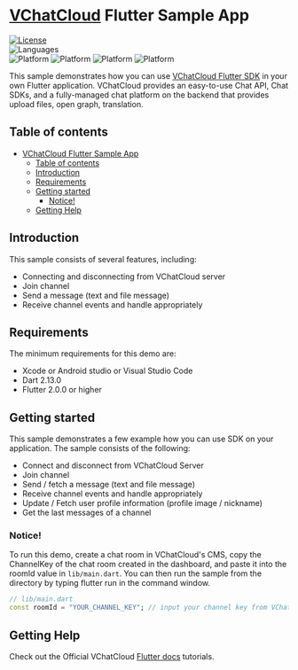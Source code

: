 # [VChatCloud](https://vchatcloud.com) Flutter Sample App

[![License](https://img.shields.io/badge/License-BSD_3--Clause-blue.svg)](https://opensource.org/licenses/BSD-3-Clause)  
![Languages](https://img.shields.io/badge/language-DART-informational)  
![Platform](https://img.shields.io/badge/platform-ANDROID-informational)
![Platform](https://img.shields.io/badge/IOS-informational)
![Platform](https://img.shields.io/badge/WINDOW-informational)
![Platform](https://img.shields.io/badge/WEB-informational)

This sample demonstrates how you can use [VChatCloud Flutter SDK](https://github.com/e7works-git/flutter_sdk) in your own Flutter application. VChatCloud provides an easy-to-use Chat API, Chat SDKs, and a fully-managed chat platform on the backend that provides upload files, open graph, translation.

## Table of contents

- [VChatCloud Flutter Sample App](#vchatcloud-flutter-sample-app)
  - [Table of contents](#table-of-contents)
  - [Introduction](#introduction)
  - [Requirements](#requirements)
  - [Getting started](#getting-started)
    - [Notice!](#notice)
  - [Getting Help](#getting-help)

## Introduction

This sample consists of several features, including:

- Connecting and disconnecting from VChatCloud server
- Join channel
- Send a message (text and file message)
- Receive channel events and handle appropriately

## Requirements

The minimum requirements for this demo are:

- Xcode or Android studio or Visual Studio Code
- Dart 2.13.0
- Flutter 2.0.0 or higher

## Getting started

This sample demonstrates a few example how you can use SDK on your application. The sample consists of the following:

- Connect and disconnect from VChatCloud Server
- Join channel
- Send / fetch a message (text and file message)
- Receive channel events and handle appropriately
- Update / Fetch user profile information (profile image / nickname)
- Get the last messages of a channel

### Notice!

To run this demo, create a chat room in VChatCloud's CMS, copy the ChannelKey of the chat room created in the dashboard, and paste it into the roomId value in `lib/main.dart`. You can then run the sample from the directory by typing flutter run in the command window.

```dart
// lib/main.dart
const roomId = "YOUR_CHANNEL_KEY"; // input your channel key from VChatCloud CMS
```

## Getting Help

Check out the Official VChatCloud [Flutter docs](https://vchatcloud.com/doc/flutter/chat/gettingStarted.html) tutorials.
